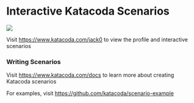 # Interactive Katacoda Scenarios

[![](http://shields.katacoda.com/katacoda/jack0/count.svg)](https://www.katacoda.com/jack0 "Get your profile on Katacoda.com")

Visit https://www.katacoda.com/jack0 to view the profile and interactive scenarios

### Writing Scenarios
Visit https://www.katacoda.com/docs to learn more about creating Katacoda scenarios

For examples, visit https://github.com/katacoda/scenario-example
